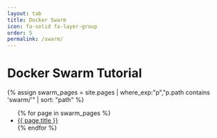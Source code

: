 ```yaml
---
layout: tab
title: Docker Swarm
icon: fa-solid fa-layer-group
order: 5
permalink: /swarm/
---
```


# Docker Swarm Tutorial
{% assign swarm_pages = site.pages | where_exp:"p","p.path contains 'swarm/'" | sort: "path" %}

<ul>
{% for page in swarm_pages %}
  <li><a href="{{ page.url }}">{{ page.title }}</a></li>
{% endfor %}
</ul>
